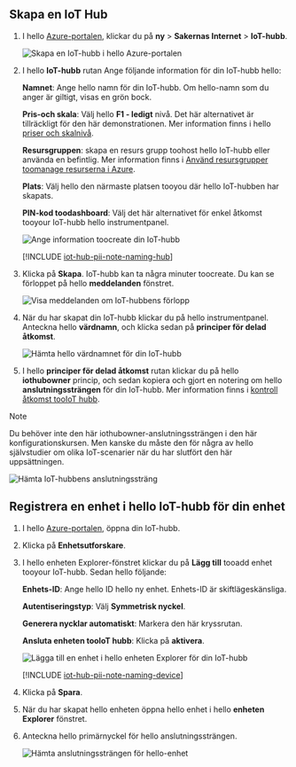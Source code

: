 ## <a name="create-an-iot-hub"></a>Skapa en IoT Hub

1. I hello [Azure-portalen](https://portal.azure.com/), klickar du på **ny** > **Sakernas Internet** > **IoT-hubb**.

   ![Skapa en IoT-hubb i hello Azure-portalen](../articles/iot-hub/media/iot-hub-create-hub-and-device/1_create-azure-iot-hub-portal.png)
2. I hello **IoT-hubb** rutan Ange följande information för din IoT-hubb hello:

     **Namnet**: Ange hello namn för din IoT-hubb. Om hello-namn som du anger är giltigt, visas en grön bock.

     **Pris-och skala**: Välj hello **F1 - ledigt** nivå. Det här alternativet är tillräckligt för den här demonstrationen. Mer information finns i hello [priser och skalnivå](https://azure.microsoft.com/pricing/details/iot-hub/).

     **Resursgruppen**: skapa en resurs grupp toohost hello IoT-hubb eller använda en befintlig. Mer information finns i [Använd resursgrupper toomanage resurserna i Azure](../articles/azure-resource-manager/resource-group-portal.md).

     **Plats**: Välj hello den närmaste platsen tooyou där hello IoT-hubben har skapats.

     **PIN-kod toodashboard**: Välj det här alternativet för enkel åtkomst tooyour IoT-hubb hello instrumentpanel.

   ![Ange information toocreate din IoT-hubb](../articles/iot-hub/media/iot-hub-create-hub-and-device/2_fill-in-fields-for-azure-iot-hub-portal.png)

   [!INCLUDE [iot-hub-pii-note-naming-hub](iot-hub-pii-note-naming-hub.md)]

3. Klicka på **Skapa**. IoT-hubb kan ta några minuter toocreate. Du kan se förloppet på hello **meddelanden** fönstret.

   ![Visa meddelanden om IoT-hubbens förlopp](../articles/iot-hub/media/iot-hub-create-hub-and-device/3_notification-azure-iot-hub-creation-progress-portal.png)

4. När du har skapat din IoT-hubb klickar du på hello instrumentpanel. Anteckna hello **värdnamn**, och klicka sedan på **principer för delad åtkomst**.

   ![Hämta hello värdnamnet för din IoT-hubb](../articles/iot-hub/media/iot-hub-create-hub-and-device/4_get-azure-iot-hub-hostname-portal.png)

5. I hello **principer för delad åtkomst** rutan klickar du på hello **iothubowner** princip, och sedan kopiera och gjort en notering om hello **anslutningssträngen** för din IoT-hubb. Mer information finns i [kontroll åtkomst tooIoT hubb](../articles/iot-hub/iot-hub-devguide-security.md).

> [!NOTE] 
Du behöver inte den här iothubowner-anslutningssträngen i den här konfigurationskursen. Men kanske du måste den för några av hello självstudier om olika IoT-scenarier när du har slutfört den här uppsättningen.

   ![Hämta IoT-hubbens anslutningssträng](../articles/iot-hub/media/iot-hub-create-hub-and-device/5_get-azure-iot-hub-connection-string-portal.png)

## <a name="register-a-device-in-hello-iot-hub-for-your-device"></a>Registrera en enhet i hello IoT-hubb för din enhet

1. I hello [Azure-portalen](https://portal.azure.com/), öppna din IoT-hubb.

2. Klicka på **Enhetsutforskare**.
3. I hello enheten Explorer-fönstret klickar du på **Lägg till** tooadd enhet tooyour IoT-hubb. Sedan hello följande:

   **Enhets-ID**: Ange hello ID hello ny enhet. Enhets-ID är skiftlägeskänsliga.

   **Autentiseringstyp**: Välj **Symmetrisk nyckel**.

   **Generera nycklar automatiskt**: Markera den här kryssrutan.

   **Ansluta enheten tooIoT hubb**: Klicka på **aktivera**.

   ![Lägga till en enhet i hello enheten Explorer för din IoT-hubb](../articles/iot-hub/media/iot-hub-create-hub-and-device/6_add-device-in-azure-iot-hub-device-explorer-portal.png)

   [!INCLUDE [iot-hub-pii-note-naming-device](iot-hub-pii-note-naming-device.md)]

4. Klicka på **Spara**.
5. När du har skapat hello enheten öppna hello enhet i hello **enheten Explorer** fönstret.
6. Anteckna hello primärnyckel för hello anslutningssträngen.

   ![Hämta anslutningssträngen för hello-enhet](../articles/iot-hub/media/iot-hub-create-hub-and-device/7_get-device-connection-string-in-device-explorer-portal.png)
